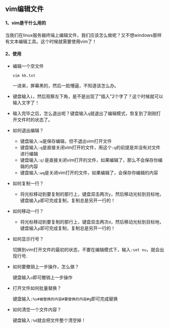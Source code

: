 ## vim编辑文件



#### 1、vim是干什么用的

当我们在linux服务器终端上编辑文件，我们应该怎么做呢？又不想windows那样有文本编辑工具。这个时候就需要使用vim了！



#### 2、使用

- 编辑一个空文件

  ```shell
  vim kk.txt
  ```

  一进来，屏幕黑的，然后一脸懵逼，不知道该怎么办。

- 键盘输入`i`，然后观察左下角，是不是出现了"插入"2个字了？这个时候就可以输入文字了！

- 输入完毕之后，怎么退出呢？键盘输入`q`就退出了编辑模式，恢复到了刚刚打开文件时的状态了。

- 如何退出编辑？

  - 键盘输入`:w`是保存编辑，但不退出vim打开文件
  - 键盘输入`:q`是直接关闭vim打开的文件，用这个`:q`的前提是并没有对文件进行编辑
  - 键盘输入`:q!`是直接关闭vim打开的文件，如果编辑了，那么不会保存你编辑的内容
  - 键盘输入`:wq`是关闭vim打开的文件，如果编辑了，会保存你编辑的内容

- 如何复制一行？

  - 将光标移动到要复制的那行上，键盘双击两次`y`，然后移动光标到目标地，键盘输入`p`即可完成复制，复制总是另开一行的！

- 如何移动一行？

  - 将光标移动到要复制的那行上，键盘双击两次`d`，然后移动光标到目标地，键盘输入`p`即可完成复制，复制总是另开一行的！

- 如何显示行号？

  切换到vim打开文件的最初的状态，不要在编辑模式下，输入`:set nu`，就会出现行号.

- 如何要撤销上一步操作，怎么做？

  键盘输入`u`即可撤销上一步操作

- 打开文件如何批量替换？

  键盘输入`:%s#被替换的内容#要替换的内容#g`即可完成替换

- 如何清空一个文件内容？

  键盘输入`:%d`就会把文件整个清空掉！
